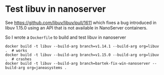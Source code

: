 # Test libuv in nanoserver

See https://github.com/libuv/libuv/pull/1611 which fixes a bug introduced in
libuv 1.15.0 using an API that is not available in NanoServer containers.

So I wrote a `Dockerfile` to build and test libuv in nanoserver

```
docker build -t libuv --build-arg branch=v1.14.1 --build-arg org=libuv .  # works
docker build -t libuv --build-arg branch=v1.15.0 --build-arg org=libuv .  # crashes
docker build -t libuv --build-arg branch=bartek-fix-win-nanoserver --build-arg org=janeasystems .
```
